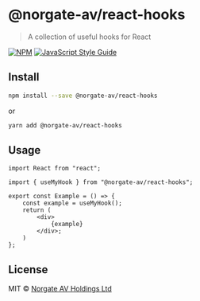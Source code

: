 # @norgate-av/react-hooks

> A collection of useful hooks for React

[![NPM](https://img.shields.io/npm/v/@norgate-av/react-hooks.svg)](https://www.npmjs.com/package/@norgate-av/react-hooks) [![JavaScript Style Guide](https://img.shields.io/badge/code_style-standard-brightgreen.svg)](https://standardjs.com)

## Install

```bash
npm install --save @norgate-av/react-hooks
```

or

```bash
yarn add @norgate-av/react-hooks
```

## Usage

```tsx
import React from "react";

import { useMyHook } from "@norgate-av/react-hooks";

export const Example = () => {
	const example = useMyHook();
	return (
        <div>
            {example}
        </div>;
    )
};
```

## License

MIT © [Norgate AV Holdings Ltd](https://github.com/norgate-av-holdings-ltd)
